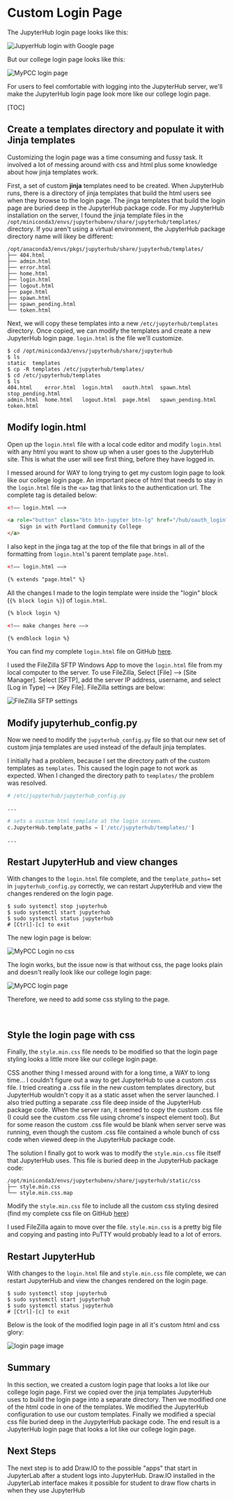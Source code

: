 # Custom Login Page

The JupyterHub login page looks like this:

![JupyerHub login with Google page](images/login_with_google.png)

But our college login page looks like this:

![MyPCC login page](images/college_login_page.png)

For users to feel comfortable with logging into the JupyterHub server, we'll make the JupyterHub login page look more like our college login page.

[TOC]

## Create a templates directory and populate it with Jinja templates

Customizing the login page was a time consuming and fussy task. It involved a lot of messing around with css and html plus some knowledge about how jinja templates work.

First, a set of custom **jinja** templates need to be created. When JupyterHub runs, there is a directory of jinja templates that build the html users see when they browse to the login page. The jinga templates that build the login page are buried deep in the JupyterHub package code. For my JupyterHub installation on the server, I found the jinja template files in the ```/opt/miniconda3/envs/jupyterhubenv/share/jupyterhub/templates/``` directory. If you aren't using a virtual environment, the JupyterHub package directory name will likey be different:

```text
/opt/anaconda3/envs/pkgs/jupyterhub/share/jupyterhub/templates/
├── 404.html
├── admin.html
├── error.html
├── home.html
├── login.html
├── logout.html
├── page.html
├── spawn.html
├── spawn_pending.html
└── token.html
```

Next, we will copy these templates into a new ```/etc/jupyterhub/templates``` directory. Once copied, we can modify the templates and create a new JupyterHub login page. ```login.html``` is the file we'll customize.

```text
$ cd /opt/miniconda3/envs/jupyterhub/share/jupyterhub
$ ls
static  templates
$ cp -R templates /etc/jupyterhub/templates/
$ cd /etc/jupyterhub/templates
$ ls
404.html    error.html  login.html   oauth.html  spawn.html          stop_pending.html
admin.html  home.html   logout.html  page.html   spawn_pending.html  token.html
```

## Modify login.html

Open up the ```login.html``` file with a local code editor and modify ```login.html``` with any html you want to show up when a user goes to the JupyterHub site. This is what the user will see first thing, before they have logged in.

I messed around for WAY to long trying to get my custom login page to look like our college login page. An important piece of html that needs to stay in the ```login.html``` file is the ```<a>``` tag that links to the authentication url. The complete tag is detailed below:

```html
<!–– login.html ––>

<a role="button" class="btn btn-jupyter btn-lg" href="/hub/oauth_login?next=">
    Sign in with Portland Community College
</a>
```

I also kept in the jinga tag at the top of the file that brings in all of the formatting from ```login.html```'s parent template ```page.html```.

```html
<!–– login.html ––>

{% extends "page.html" %}
```

All the changes I made to the login template were inside the "login" block (```{% block login %}```) of ```login.html```.

```html
{% block login %}

<!–– make changes here ––>

{% endblock login %}
```

You can find my complete ```login.html``` file on GitHub [here](https://github.com/ProfessorKazarinoff/jupyterhub-engr114/blob/master/templates/login.html). 

I used the FileZilla SFTP Windows App to move the ```login.html``` file from my local computer to the server. To use FileZilla, Select [File] --> [Site Manager]. Select [SFTP], add the server IP address, username, and select [Log in Type] --> [Key File]. FileZilla settings are below:

![FileZilla SFTP settings](images/fz_settings.png)

## Modify jupyterhub_config.py

Now we need to modify the ```jupyterhub_config.py``` file so that our new set of custom jinja templates are used instead of the default jinja templates.

I initially had a problem, because I set the directory path of the custom templates as ```templates```. This caused the login page to not work as expected. When I changed the directory path to ```templates/``` the problem was resolved.

```python
# /etc/jupyterhub/jupyterhub_config.py

...

# sets a custom html template at the login screen.
c.JupyterHub.template_paths = ['/etc/jupyterhub/templates/']

...

```

## Restart JupyterHub and view changes

With changes to the ```login.html``` file complete, and the ```template_paths=``` set in ```jupyterhub_config.py``` correctly, we can restart JupyterHub and view the changes rendered on the login page.

```text
$ sudo systemctl stop jupyterhub
$ sudo systemctl start jupyterhub
$ sudo systemctl status jupyterhub
# [Ctrl]-[c] to exit
```

The new login page is below:

![MyPCC Login no css](images/mypcc_sign_in_no_css.png)

The login works, but the issue now is that without css, the page looks plain and doesn't really look like our college login page:

![MyPCC login page](images/college_login_page.png)

Therefore, we need to add some css styling to the page.

<br>

## Style the login page with css

Finally, the ```style.min.css``` file needs to be modified so that the login page styling looks a little more like our college login page.

CSS another thing I messed around with for a long time, a WAY to long time... I couldn't figure out a way to get JupyterHub to use a custom .css file. I tried creating a .css file in the new custom templates directory, but JupyterHub wouldn't copy it as a static asset when the server launched. I also tried putting a separate .css file deep inside of the JupyterHub package code. When the server ran, it seemed to copy the custom .css file (I could see the custom .css file using chrome's inspect element tool). But for some reason the custom .css file would be blank when server serve was running, even though the custom .css file contained a whole bunch of css code when viewed deep in the JupyterHub package code.

The solution I finally got to work was to modify the ```style.min.css``` file itself that JupyterHub uses. This file is buried deep in the JupyterHub package code:

```
/opt/miniconda3/envs/jupyterhubenv/share/jupyterhub/static/css
├── style.min.css
└── style.min.css.map
```

Modify the ```style.min.css``` file to include all the custom css styling desired (find my complete css file on GitHub [here](https://github.com/ProfessorKazarinoff/jupyterhub-engr114/blob/master/style.min.css)) 

I used FileZilla again to move over the file. ```style.min.css``` is a pretty big file and copying and pasting into PuTTY would probably lead to a lot of errors.

## Restart JupyterHub

With changes to the ```login.html``` file and ```style.min.css``` file complete, we can restart JupyterHub and view the changes rendered on the login page.

```text
$ sudo systemctl stop jupyterhub
$ sudo systemctl start jupyterhub
$ sudo systemctl status jupyterhub
# [Ctrl]-[c] to exit
```

Below is the look of the modified login page in all it's custom html and css glory:

![login page image](images/sign_in_with_pcc_with_css.png)

## Summary

In this section, we created a custom login page that looks a lot like our college login page. First we copied over the jinja templates JupyterHub uses to build the login page into a separate directory. Then we modified one of the html code in one of the templates. We modified the JupyterHub configuration to use our custom templates. Finally we modified a special css file buried deep in the JuypyterHub package code. The end result is a JupyterHub login page that looks a lot like our college login page.

## Next Steps

The next step is to add Draw.IO to the possible "apps" that start in JupyterLab after a student logs into JupyterHub. Draw.IO installed in the JupyterLab interface makes it possible for student to draw flow charts in when they use JupyterHub

<br>
